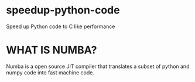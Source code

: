 # speedup-python-code
Speed up Python code to C like performance

# WHAT IS NUMBA?
 Numba is a open source JIT compiler that translates
 a subset of python and numpy code into fast machine code.
